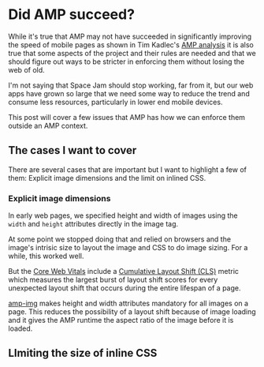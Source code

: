 # Did AMP succeed?

While it's true that AMP may not have succeeded in significantly improving the speed of mobile pages as shown in Tim Kadlec's [AMP analysis](https://timkadlec.com/remembers/2018-03-19-how-fast-is-amp-really/) it is also true that some aspects of the project and their rules are needed and that we should figure out ways to be stricter in enforcing them without losing the web of old.

I'm not saying that Space Jam should stop working, far from it, but our web apps have grown so large that we need some way to reduce the trend and consume less resources, particularly in lower end mobile devices.

This post will cover a few issues that AMP has how we can enforce them outside an AMP context.

## The cases I want to cover

There are several cases that are important but I want to highlight a few of them: Explicit image dimensions and the limit on inlined CSS.

### Explicit image dimensions

In early web pages, we specified height and width of images using the `width` and `height` attributes directly in the image tag.

At some point we stopped doing that and relied on browsers and the image's intrisic size to layout the image and CSS to do image sizing. For a while, this worked well.

But the [Core Web Vitals](https://web.dev/vitals/) include a [Cumulative Layout Shift (CLS)](https://web.dev/cls/) metric which measures the largest burst of layout shift scores for every unexpected layout shift that occurs during the entire lifespan of a page.

[amp-img](https://amp.dev/documentation/components/amp-img/) makes height and width attributes mandatory for all images on a page. This reduces the possibility of a layout shift because of image loading and it gives the AMP runtime the aspect ratio of the image before it is loaded.

## LImiting the size of inline CSS
